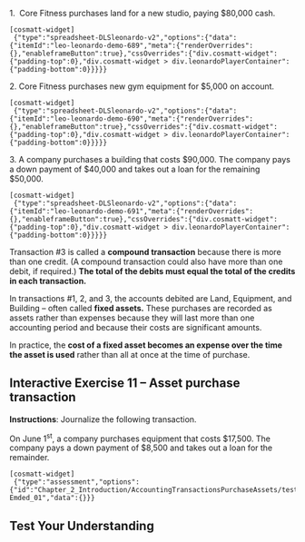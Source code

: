 1.  Core Fitness purchases land for a new studio, paying $80,000 cash.

```
[cosmatt-widget]
 {"type":"spreadsheet-DLSleonardo-v2","options":{"data":{"itemId":"leo-leonardo-demo-689","meta":{"renderOverrides":{},"enableframeButton":true},"cssOverrides":{"div.cosmatt-widget":{"padding-top":0},"div.cosmatt-widget > div.leonardoPlayerContainer":{"padding-bottom":0}}}}} 
```

2\. Core Fitness purchases new gym equipment for $5,000 on account.

```
[cosmatt-widget]
 {"type":"spreadsheet-DLSleonardo-v2","options":{"data":{"itemId":"leo-leonardo-demo-690","meta":{"renderOverrides":{},"enableframeButton":true},"cssOverrides":{"div.cosmatt-widget":{"padding-top":0},"div.cosmatt-widget > div.leonardoPlayerContainer":{"padding-bottom":0}}}}} 
```

3\. A company purchases a building that costs $90,000. The company pays a down payment of $40,000 and takes out a loan for the remaining $50,000.

```
[cosmatt-widget]
 {"type":"spreadsheet-DLSleonardo-v2","options":{"data":{"itemId":"leo-leonardo-demo-691","meta":{"renderOverrides":{},"enableframeButton":true},"cssOverrides":{"div.cosmatt-widget":{"padding-top":0},"div.cosmatt-widget > div.leonardoPlayerContainer":{"padding-bottom":0}}}}} 
```

Transaction \#3 is called a **compound transaction** because there is more than one credit. (A compound transaction could also have more than one debit, if required.) **The total of the debits must equal the total of the credits in each transaction.** 

In transactions \#1, 2, and 3, the accounts debited are Land, Equipment, and Building – often called **fixed assets.** These purchases are recorded as assets rather than expenses because they will last more than one accounting period and because their costs are significant amounts.

In practice, the **cost of a fixed asset becomes an expense over the time the asset is used** rather than all at once at the time of purchase.

## Interactive Exercise 11 – Asset purchase transaction

**Instructions**: Journalize the following transaction.

On June 1<sup>st</sup>, a company purchases equipment that costs $17,500. The company pays a down payment of $8,500 and takes out a loan for the remainder.

```
[cosmatt-widget]
 {"type":"assessment","options":{"id":"Chapter_2_Introduction/AccountingTransactionsPurchaseAssets/test-Emded_01","data":{}}} 
```

## Test Your Understanding

